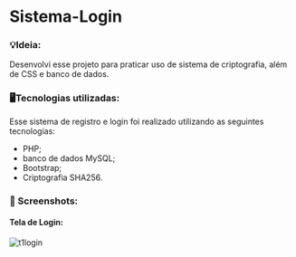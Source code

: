 # Sistema-Login

### 💡Ideia:
Desenvolvi esse projeto para praticar uso de sistema de criptografia, além de CSS e banco de dados. 

### 🖥️Tecnologias utilizadas:
Esse sistema de registro e login foi realizado utilizando as seguintes tecnologias:

* PHP;
* banco de dados MySQL;
* Bootstrap;
* Criptografia SHA256.



### 📸 Screenshots:

#### Tela de Login:

![t1login](https://user-images.githubusercontent.com/51165259/128097008-7ba61987-29ca-4ba3-8d30-545716ce504e.png)


